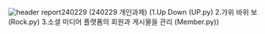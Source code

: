 ![header](https://capsule-render.vercel.app/api?type=wave&color=auto&height=300&section=header&text=capsule%20render&fontSize=90)
report240229 (240229 개인과제) 
(1.Up Down (UP.py) 2.가위 바위 보 (Rock.py) 3.소셜 미디어 플랫폼의 회원과 게시물을 관리 (Member.py))
